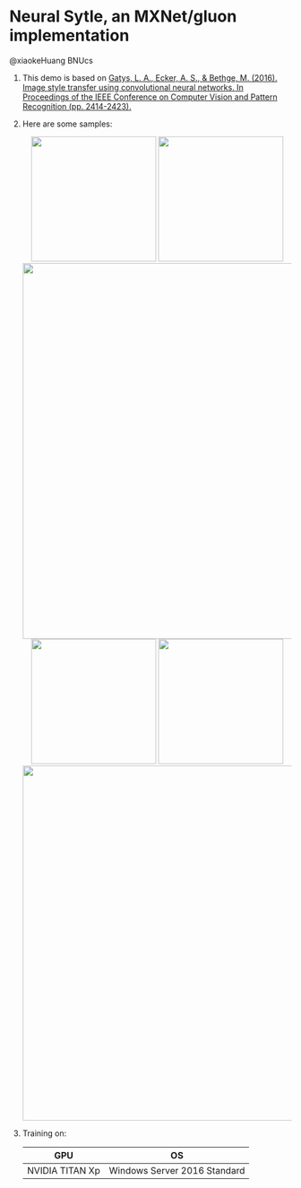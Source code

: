 # Neural Sytle, an MXNet/gluon implementation

@xiaokeHuang BNUcs

1. This demo is based on [Gatys, L. A., Ecker, A. S., & Bethge, M. (2016). Image style transfer using convolutional neural networks. In Proceedings of the IEEE Conference on Computer Vision and Pattern Recognition (pp. 2414-2423).](https://www.cv-foundation.org/openaccess/content_cvpr_2016/papers/Gatys_Image_Style_Transfer_CVPR_2016_paper.pdf)

2. Here are some samples:

   <div align="center">
    <img src="https://x1aokehuang.github.io/images/neural_style/Forest.jpg" height="223px">
    <img src="https://x1aokehuang.github.io/images/neural_style/style_0.jpg" height="223px">
    <img src="https://x1aokehuang.github.io/images/neural_style/out_3.png" width="670px">
   </div>

   <div align="center">
    <img src="https://x1aokehuang.github.io/images/neural_style/BNU.jpg" height="223px">
    <img src="https://x1aokehuang.github.io/images/neural_style/style_0.jpg" height="223px">
    <img src="https://x1aokehuang.github.io/images/neural_style/out_1.png" width="633px">
   </div>

3. Training on:

   | GPU             | OS                           |
   | --------------- | ---------------------------- |
   | NVIDIA TITAN Xp | Windows Server 2016 Standard |

